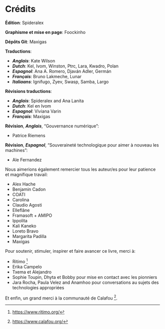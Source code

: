 # Crédits

**Édition**: Spideralex

**Graphisme et mise en page**: Foockinho

**Dépôts Git**: Maxigas

**Traductions**:

 * ***Anglais***: Kate Wilson
 * ***Dutch***: Kel, Ivom, Winston, Ptrc, Lara, Kwadro, Polan
 * ***Espagnol***: Ana A. Romero, Djaván Adler, Germán
 * ***Français***: Bruno Lakmeche, Lunar
 * ***Italiaans***: Ignifugo, Zyev, Swasp, Samba, Largo

**Révisions traductions**:

 * ***Anglais***: Spideralex and Ana Lanita
 * ***Dutch***: Kel en Ivom
 * ***Espagnol***: Viviana Varin
 * ***Français***: Maxigas

**Révision**, ***Anglais***, “Gouvernance numérique”:

 * Patrice Riemens

**Révision**, ***Espagnol***, “Souveraineté technologique pour aimer à nouveau les machines”:

 * Ale Fernandez

Nous aimerions également remercier tous les auteur/es pour leur patience
et magnifique travail:

 * Alex Hache
 * Benjamin Cadon
 * COATI
 * Carolina
 * Claudio Agosti
 * Elleflâne
 * Framasoft + AMIPO
 * Ippolita
 * Kali Kaneko
 * Loreto Bravo
 * Margarita Padilla
 * Maxigas

Pour soutenir, stimuler, inspirer et faire avancer ce livre, merci à:

 * Ritimo [^0]
 * Erika Campelo
 * Txema et Alejandro
 * Sophie Toupin, Dhyta et Bobby pour mise en contact avec les pionniers
 * Jara Rocha, Paula Velez and Anamhoo pour conversations au sujets des technologies appropriées

Et enfin, un grand merci à la communauté de Calafou [^1].

[^0]: https://www.ritimo.org/

[^1]: https://www.calafou.org/
